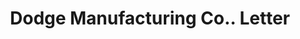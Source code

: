 ---
doi: 10.7916/D841884R
date_other: '1890'
date_other_textual: 1890-1899
form: correspondence
genre:
- Letters (correspondence)
name:
- Dodge Manufacturing Co.
object_in_context_url: https://biggert.cul.columbia.edu/items/view/ave_biggert_00368
subject_hierarchical_geographic:
- Boston, Massachusetts, United States
subject_name:
- Dodge Manufacturing Co.
title: Dodge Manufacturing Co.. Letter
sort_title: Dodge Manufacturing Co.. Letter
call_number: ave_biggert_00368
coordinates:
- 42.35805555555556,-71.06361111111111
pid: ave_biggert_00368
identifiers: ave_biggert_00368
permalink: /biggert/ave_biggert_00368/
layout: iiif-image-page
---